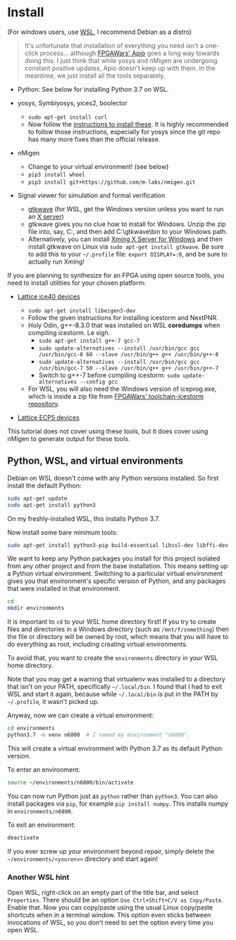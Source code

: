# Install

(For windows users, use [WSL](https://docs.microsoft.com/en-us/windows/wsl/install-win10), I recommend Debian as a distro)

> It's unfortunate that installation of everything you need isn't a one-click process... although [FPGAWars' Apio](http://fpgawars.github.io/) goes a long way towards doing this. I just think that while yosys and nMigen are undergoing constant positive updates, Apio doesn't keep up with them. In the meantime, we just install all the tools separately.

* Python: See below for installing Python 3.7 on WSL.

* yosys, Symbiyosys, yices2, boolector
  * `sudo apt-get install curl`
  * Now follow the [instructions to install these](https://symbiyosys.readthedocs.io/en/latest/quickstart.html). It is highly recommended to follow those instructions, especially for yosys since the git repo has many more fixes than the official release.

* nMigen
  * Change to your virtual environment! (see below)
  * `pip3 install wheel`
  * `pip3 install git+https://github.com/m-labs/nmigen.git`

* Signal viewer for simulation and formal verification
  * [gtkwave](https://sourceforge.net/projects/gtkwave/) (for WSL, get the Windows version unless you want to run an [X server](https://askubuntu.com/questions/993225/whats-the-easiest-way-to-run-gui-apps-on-windows-subsystem-for-linux-as-of-2018))
  * gtkwave gives you no clue how to install for Windows. Unzip the zip file into, say, C:, and then add C:\gtkwave\bin to your Windows path.
  * Alternatively, you can install [Xming X Server for Windows](https://sourceforge.net/projects/xming/) and then install gtkwave on Linux via `sudo apt-get install gtkwave`. Be sure to add this to your `~/.profile` file: `export DISPLAY=:0`, and be sure to actually run Xming!

If you are planning to synthesize for an FPGA using open source tools, you need to install utilities for your chosen platform:

* [Lattice ice40 devices](http://www.clifford.at/icestorm/)
  * `sudo apt-get install libeigen3-dev`
  * Follow the given instructions for installing icestorm and NextPNR.
  * Holy Odin, g++-8.3.0 that was installed on WSL **coredumps** when compiling icestorm. Le sigh.
    * `sudo apt-get install g++-7 gcc-7`
    * `sudo update-alternatives --install /usr/bin/gcc gcc /usr/bin/gcc-8 60 --slave /usr/bin/g++ g++ /usr/bin/g++-8`
    * `sudo update-alternatives --install /usr/bin/gcc gcc /usr/bin/gcc-7 50 --slave /usr/bin/g++ g++ /usr/bin/g++-7`
    * Switch to g++-7 before compiling icestorm: `sudo update-alternatives --config gcc`
  * For WSL, you will also need the Windows version of iceprog.exe, which is inside a zip file from [FPGAWars' toolchain-icestorm repository](https://github.com/FPGAwars/toolchain-icestorm/releases).

* [Lattice ECP5 devices](https://github.com/SymbiFlow/prjtrellis)

This tutorial does not cover using these tools, but it does cover using nMigen to generate output for these tools.

## Python, WSL, and virtual environments

Debian on WSL doesn't come with any Python versions installed. So first install the default Python:

```sh
sudo apt-get update
sudo apt-get install python3
```

On my freshly-installed WSL, this installs Python 3.7.

Now install some bare minimum tools:

```sh
sudo apt-get install python3-pip build-essential libssl-dev libffi-dev python-dev python3-venv
```

We want to keep any Python packages you install for this project isolated from any other project and from the base installation. This means setting up a Python virtual environment. Switching to a particular virtual environment gives you that environment's specific version of Python, and any packages that were installed in that environment.

```sh
cd
mkdir environments
```

It is important to `cd` to your WSL home directory first! If you try to create files and directories in a Windows directory (such as `/mnt/f/something`) then the file or directory will be owned by root, which means that you will have to do everything as root, including creating virtual environments.

To avoid that, you want to create the `environments` directory in your WSL home directory.

Note that you may get a warning that virtualenv was installed to a directory that isn't on your PATH, specifically `~/.local/bin`. I found that I had to exit WSL and start it again, because while `~/.local/bin` *is* put in the PATH by `~/.profile`, it wasn't picked up.

Anyway, now we can create a virtual environment:

```sh
cd environments
python3.7 -m venv n6800  # I named my environment "n6800".
```

This will create a virtual environment with Python 3.7 as its default Python version.

To enter an environment:

```sh
source ~/environments/n6800/bin/activate
```

You can now run Python just as `python` rather than `python3`. You can also install packages via `pip`, for example `pip install numpy`. This installs numpy in `environments/n6800`.

To exit an environment:

```sh
deactivate
```

If you ever screw up your environment beyond repair, simply delete the `~/environments/<yourenv>` directory and start again!

### Another WSL hint

Open WSL, right-click on an empty part of the title bar, and select `Properties`. There should be an option `Use Ctrl+Shift+C/V as Copy/Paste`. Enable that. Now you can copy/paste using the usual Linux copy/paste shortcuts when in a terminal window. This option even sticks between invocations of WSL, so you don't need to set the option every time you open WSL.
